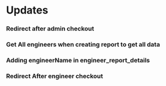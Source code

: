 # Updates
### Redirect after admin checkout
### Get All engineers when creating report to get all data
### Adding engineerName in engineer_report_details
### Redirect After engineer checkout 